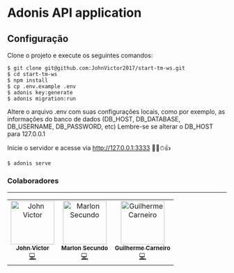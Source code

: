 # Adonis API application

## Configuração
Clone o projeto e execute os seguintes comandos:

```shell
$ git clone git@github.com:JohnVictor2017/start-tm-ws.git
$ cd start-tm-ws
$ npm install
$ cp .env.example .env
$ adonis key:generate
$ adonis migration:run
```
Altere o arquivo .env com suas configurações locais, como por exemplo, as informações do banco de dados (DB_HOST, DB_DATABASE, DB_USERNAME, DB_PASSWORD, etc)
Lembre-se se alterar o DB_HOST para 127.0.0.1

Inicie o servidor e acesse via http://127.0.0.1:3333 🤞🙏⏱👍
```
$ adonis serve   
```


### Colaboradores
<hr>
<table>
  <tr>
    <td align="center">
      <a href="http://github.com/johnvictor2017">
        <img src="https://avatars0.githubusercontent.com/u/30505330?s=400&v=4" width="100px;" alt="John Victor"/>
        <br />
        <sub><b>John Victor</b></sub>
      </a><br />
      <a href="https://github.com/startworks-group/starttm-backend/commits?author=johnvictor2017" title="Code">💻</a>
    </td>
    <td align="center">
      <a href="http://github.com/marlonsecundo">
        <img src="https://avatars0.githubusercontent.com/u/9901761?s=400&v=4" width="100px;" alt="Marlon Secundo"/>
        <br />
        <sub><b>Marlon Secundo</b></sub>
      </a><br />
      <a href="https://github.com/startworks-group/starttm-backend/commits?author=marlonsecundo" title="Code">💻</a>
    </td>
    <td align="center">
      <a href="http://github.com/guimcarneiro">
        <img src="https://avatars3.githubusercontent.com/u/32914505?s=400&v=4" width="100px;" alt="Guilherme Carneiro"/>
        <br />
        <sub><b>Guilherme Carneiro</b></sub>
      </a><br />
      <a href="https://github.com/startworks-group/starttm-backend/commits?author=guimcarneiro" title="Code">💻</a>
    </td>
  </tr>
</table>
